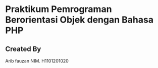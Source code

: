 # Praktikum Pemrograman Berorientasi Objek dengan Bahasa PHP

## Created By
Arib fauzan
NIM. H1101201020 